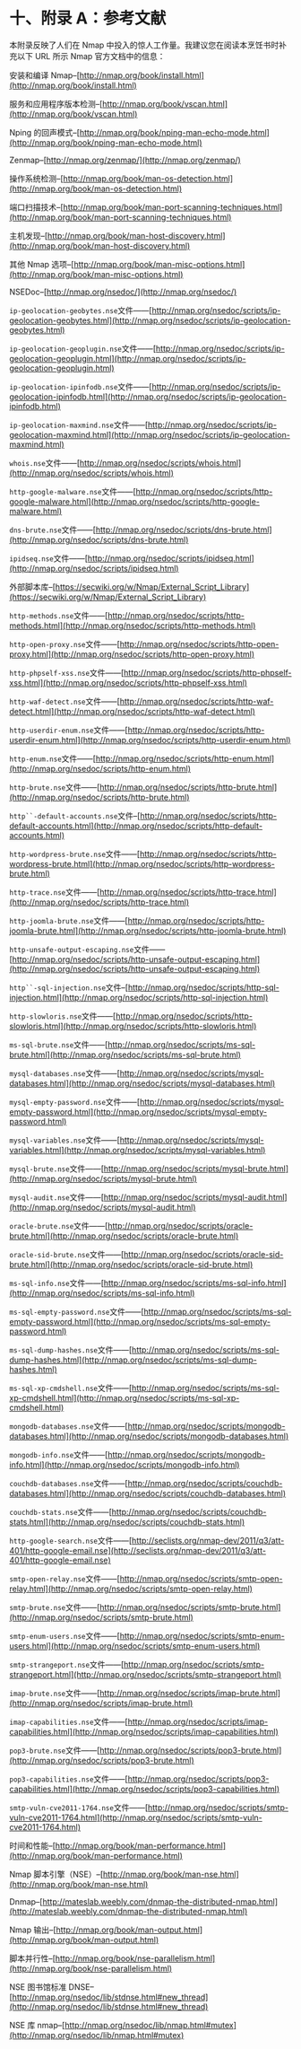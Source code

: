 # 十、附录 A：参考文献

本附录反映了人们在 Nmap 中投入的惊人工作量。我建议您在阅读本烹饪书时补充以下 URL 所示 Nmap 官方文档中的信息：

安装和编译 Nmap–[http://nmap.org/book/install.html](http://nmap.org/book/install.html)

服务和应用程序版本检测–[http://nmap.org/book/vscan.html](http://nmap.org/book/vscan.html)

Nping 的回声模式–[http://nmap.org/book/nping-man-echo-mode.html](http://nmap.org/book/nping-man-echo-mode.html)

Zenmap–[http://nmap.org/zenmap/](http://nmap.org/zenmap/)

操作系统检测–[http://nmap.org/book/man-os-detection.html](http://nmap.org/book/man-os-detection.html)

端口扫描技术–[http://nmap.org/book/man-port-scanning-techniques.html](http://nmap.org/book/man-port-scanning-techniques.html)

主机发现–[http://nmap.org/book/man-host-discovery.html](http://nmap.org/book/man-host-discovery.html)

其他 Nmap 选项–[http://nmap.org/book/man-misc-options.html](http://nmap.org/book/man-misc-options.html)

NSEDoc–[http://nmap.org/nsedoc/](http://nmap.org/nsedoc/)

`ip-geolocation-geobytes.nse`文件——[http://nmap.org/nsedoc/scripts/ip-geolocation-geobytes.html](http://nmap.org/nsedoc/scripts/ip-geolocation-geobytes.html)

`ip-geolocation-geoplugin.nse`文件——[http://nmap.org/nsedoc/scripts/ip-geolocation-geoplugin.html](http://nmap.org/nsedoc/scripts/ip-geolocation-geoplugin.html)

`ip-geolocation-ipinfodb.nse`文件——[http://nmap.org/nsedoc/scripts/ip-geolocation-ipinfodb.html](http://nmap.org/nsedoc/scripts/ip-geolocation-ipinfodb.html)

`ip-geolocation-maxmind.nse`文件——[http://nmap.org/nsedoc/scripts/ip-geolocation-maxmind.html](http://nmap.org/nsedoc/scripts/ip-geolocation-maxmind.html)

`whois.nse`文件——[http://nmap.org/nsedoc/scripts/whois.html](http://nmap.org/nsedoc/scripts/whois.html)

`http-google-malware.nse`文件——[http://nmap.org/nsedoc/scripts/http-google-malware.html](http://nmap.org/nsedoc/scripts/http-google-malware.html)

`dns-brute.nse`文件——[http://nmap.org/nsedoc/scripts/dns-brute.html](http://nmap.org/nsedoc/scripts/dns-brute.html)

`ipidseq.nse`文件——[http://nmap.org/nsedoc/scripts/ipidseq.html](http://nmap.org/nsedoc/scripts/ipidseq.html)

外部脚本库–[https://secwiki.org/w/Nmap/External_Script_Library](https://secwiki.org/w/Nmap/External_Script_Library)

`http-methods.nse`文件——[http://nmap.org/nsedoc/scripts/http-methods.html](http://nmap.org/nsedoc/scripts/http-methods.html)

`http-open-proxy.nse`文件——[http://nmap.org/nsedoc/scripts/http-open-proxy.html](http://nmap.org/nsedoc/scripts/http-open-proxy.html)

`http-phpself-xss.nse`文件——[http://nmap.org/nsedoc/scripts/http-phpself-xss.html](http://nmap.org/nsedoc/scripts/http-phpself-xss.html)

`http-waf-detect.nse`文件——[http://nmap.org/nsedoc/scripts/http-waf-detect.html](http://nmap.org/nsedoc/scripts/http-waf-detect.html)

`http-userdir-enum.nse`文件——[http://nmap.org/nsedoc/scripts/http-userdir-enum.html](http://nmap.org/nsedoc/scripts/http-userdir-enum.html)

`http-enum.nse`文件——[http://nmap.org/nsedoc/scripts/http-enum.html](http://nmap.org/nsedoc/scripts/http-enum.html)

`http-brute.nse`文件——[http://nmap.org/nsedoc/scripts/http-brute.html](http://nmap.org/nsedoc/scripts/http-brute.html)

`http``-default-accounts.nse`文件–[http://nmap.org/nsedoc/scripts/http-default-accounts.html](http://nmap.org/nsedoc/scripts/http-default-accounts.html)

`http-wordpress-brute.nse`文件——[http://nmap.org/nsedoc/scripts/http-wordpress-brute.html](http://nmap.org/nsedoc/scripts/http-wordpress-brute.html)

`http-trace.nse`文件——[http://nmap.org/nsedoc/scripts/http-trace.html](http://nmap.org/nsedoc/scripts/http-trace.html)

`http-joomla-brute.nse`文件——[http://nmap.org/nsedoc/scripts/http-joomla-brute.html](http://nmap.org/nsedoc/scripts/http-joomla-brute.html)

`http-unsafe-output-escaping.nse`文件——[http://nmap.org/nsedoc/scripts/http-unsafe-output-escaping.html](http://nmap.org/nsedoc/scripts/http-unsafe-output-escaping.html)

`http``-sql-injection.nse`文件–[http://nmap.org/nsedoc/scripts/http-sql-injection.html](http://nmap.org/nsedoc/scripts/http-sql-injection.html)

`http-slowloris.nse`文件——[http://nmap.org/nsedoc/scripts/http-slowloris.html](http://nmap.org/nsedoc/scripts/http-slowloris.html)

`ms-sql-brute.nse`文件——[http://nmap.org/nsedoc/scripts/ms-sql-brute.html](http://nmap.org/nsedoc/scripts/ms-sql-brute.html)

`mysql-databases.nse`文件——[http://nmap.org/nsedoc/scripts/mysql-databases.html](http://nmap.org/nsedoc/scripts/mysql-databases.html)

`mysql-empty-password.nse`文件——[http://nmap.org/nsedoc/scripts/mysql-empty-password.html](http://nmap.org/nsedoc/scripts/mysql-empty-password.html)

`mysql-variables.nse`文件——[http://nmap.org/nsedoc/scripts/mysql-variables.html](http://nmap.org/nsedoc/scripts/mysql-variables.html)

`mysql-brute.nse`文件——[http://nmap.org/nsedoc/scripts/mysql-brute.html](http://nmap.org/nsedoc/scripts/mysql-brute.html)

`mysql-audit.nse`文件——[http://nmap.org/nsedoc/scripts/mysql-audit.html](http://nmap.org/nsedoc/scripts/mysql-audit.html)

`oracle-brute.nse`文件——[http://nmap.org/nsedoc/scripts/oracle-brute.html](http://nmap.org/nsedoc/scripts/oracle-brute.html)

`oracle-sid-brute.nse`文件——[http://nmap.org/nsedoc/scripts/oracle-sid-brute.html](http://nmap.org/nsedoc/scripts/oracle-sid-brute.html)

`ms-sql-info.nse`文件——[http://nmap.org/nsedoc/scripts/ms-sql-info.html](http://nmap.org/nsedoc/scripts/ms-sql-info.html)

`ms-sql-empty-password.nse`文件——[http://nmap.org/nsedoc/scripts/ms-sql-empty-password.html](http://nmap.org/nsedoc/scripts/ms-sql-empty-password.html)

`ms-sql-dump-hashes.nse`文件——[http://nmap.org/nsedoc/scripts/ms-sql-dump-hashes.html](http://nmap.org/nsedoc/scripts/ms-sql-dump-hashes.html)

`ms-sql-xp-cmdshell.nse`文件——[http://nmap.org/nsedoc/scripts/ms-sql-xp-cmdshell.html](http://nmap.org/nsedoc/scripts/ms-sql-xp-cmdshell.html)

`mongodb-databases.nse`文件——[http://nmap.org/nsedoc/scripts/mongodb-databases.html](http://nmap.org/nsedoc/scripts/mongodb-databases.html)

`mongodb-info.nse`文件——[http://nmap.org/nsedoc/scripts/mongodb-info.html](http://nmap.org/nsedoc/scripts/mongodb-info.html)

`couchdb-databases.nse`文件——[http://nmap.org/nsedoc/scripts/couchdb-databases.html](http://nmap.org/nsedoc/scripts/couchdb-databases.html)

`couchdb-stats.nse`文件——[http://nmap.org/nsedoc/scripts/couchdb-stats.html](http://nmap.org/nsedoc/scripts/couchdb-stats.html)

`http-google-search.nse`文件——[http://seclists.org/nmap-dev/2011/q3/att-401/http-google-email.nse](http://seclists.org/nmap-dev/2011/q3/att-401/http-google-email.nse)

`smtp-open-relay.nse`文件——[http://nmap.org/nsedoc/scripts/smtp-open-relay.html](http://nmap.org/nsedoc/scripts/smtp-open-relay.html)

`smtp-brute.nse`文件——[http://nmap.org/nsedoc/scripts/smtp-brute.html](http://nmap.org/nsedoc/scripts/smtp-brute.html)

`smtp-enum-users.nse`文件——[http://nmap.org/nsedoc/scripts/smtp-enum-users.html](http://nmap.org/nsedoc/scripts/smtp-enum-users.html)

`smtp-strangeport.nse`文件——[http://nmap.org/nsedoc/scripts/smtp-strangeport.html](http://nmap.org/nsedoc/scripts/smtp-strangeport.html)

`imap-brute.nse`文件——[http://nmap.org/nsedoc/scripts/imap-brute.html](http://nmap.org/nsedoc/scripts/imap-brute.html)

`imap-capabilities.nse`文件——[http://nmap.org/nsedoc/scripts/imap-capabilities.html](http://nmap.org/nsedoc/scripts/imap-capabilities.html)

`pop3-brute.nse`文件——[http://nmap.org/nsedoc/scripts/pop3-brute.html](http://nmap.org/nsedoc/scripts/pop3-brute.html)

`pop3-capabilities.nse`文件——[http://nmap.org/nsedoc/scripts/pop3-capabilities.html](http://nmap.org/nsedoc/scripts/pop3-capabilities.html)

`smtp-vuln-cve2011-1764.nse`文件——[http://nmap.org/nsedoc/scripts/smtp-vuln-cve2011-1764.html](http://nmap.org/nsedoc/scripts/smtp-vuln-cve2011-1764.html)

时间和性能–[http://nmap.org/book/man-performance.html](http://nmap.org/book/man-performance.html)

Nmap 脚本引擎（NSE）–[http://nmap.org/book/man-nse.html](http://nmap.org/book/man-nse.html)

Dnmap–[http://mateslab.weebly.com/dnmap-the-distributed-nmap.html](http://mateslab.weebly.com/dnmap-the-distributed-nmap.html)

Nmap 输出–[http://nmap.org/book/man-output.html](http://nmap.org/book/man-output.html)

脚本并行性–[http://nmap.org/book/nse-parallelism.html](http://nmap.org/book/nse-parallelism.html)

NSE 图书馆标准 DNSE–[http://nmap.org/nsedoc/lib/stdnse.html#new_thread](http://nmap.org/nsedoc/lib/stdnse.html#new_thread)

NSE 库 nmap–[http://nmap.org/nsedoc/lib/nmap.html#mutex](http://nmap.org/nsedoc/lib/nmap.html#mutex)